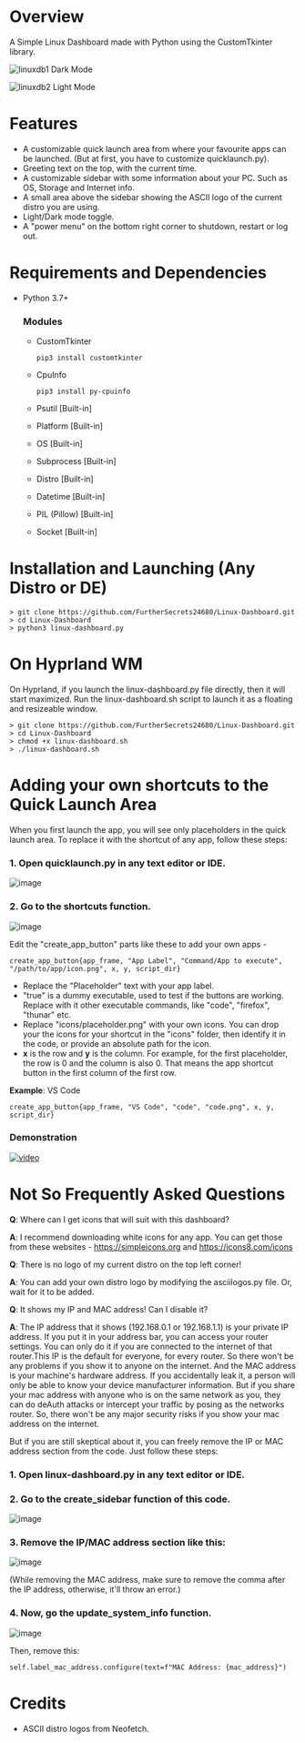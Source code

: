 # Overview
A Simple Linux Dashboard made with Python using the CustomTkinter library.

![linuxdb1](https://github.com/FurtherSecrets24680/Linux-Dashboard/assets/78081767/dfdb38df-2efd-4e84-9824-a23e4cfa96c6)
Dark Mode

![linuxdb2](https://github.com/FurtherSecrets24680/Linux-Dashboard/assets/78081767/b106740d-0552-45ff-91f8-ae92d97517d5)
Light Mode

# Features
- A customizable quick launch area from where your favourite apps can be launched. (But at first, you have to customize quicklaunch.py).
- Greeting text on the top, with the current time.
- A customizable sidebar with some information about your PC. Such as OS, Storage and Internet info.
- A small area above the sidebar showing the ASCII logo of the current distro you are using.
- Light/Dark mode toggle.
- A "power menu" on the bottom right corner to shutdown, restart or log out.

# Requirements and Dependencies
- Python 3.7+
   ### Modules
   - CustomTkinter
     
     ```
     pip3 install customtkinter
     ```
   - CpuInfo
     
     ```
     pip3 install py-cpuinfo
     ```
   - Psutil [Built-in]
   - Platform [Built-in]
   - OS [Built-in]
   - Subprocess [Built-in]
   - Distro [Built-in]
   - Datetime [Built-in]
   - PIL (Pillow) [Built-in]
   - Socket [Built-in]

# Installation and Launching (Any Distro or DE)

```
> git clone https://github.com/FurtherSecrets24680/Linux-Dashboard.git
> cd Linux-Dashboard
> python3 linux-dashboard.py
```
# On Hyprland WM
On Hyprland, if you launch the linux-dashboard.py file directly, then it will start maximized. Run the linux-dashboard.sh script to launch it as a floating and resizeable window.

```
> git clone https://github.com/FurtherSecrets24680/Linux-Dashboard.git
> cd Linux-Dashboard
> chmod +x linux-dashboard.sh
> ./linux-dashboard.sh
```

# Adding your own shortcuts to the Quick Launch Area
When you first launch the app, you will see only placeholders in the quick launch area.
To replace it with the shortcut of any app, follow these steps:

### 1. Open quicklaunch.py in any text editor or IDE.
![image](https://github.com/FurtherSecrets24680/Linux-Dashboard/assets/78081767/62af0f79-fa06-45f1-9048-4649245ee02d)

### 2. Go to the shortcuts function.
![image](https://github.com/FurtherSecrets24680/Linux-Dashboard/assets/78081767/ceed08c7-f9d9-42b1-856f-5b530bfa45cc)

Edit the "create_app_button" parts like these to add your own apps -
```
create_app_button{app_frame, "App Label", "Command/App to execute", "/path/to/app/icon.png", x, y, script_dir}
```
- Replace the "Placeholder" text with your app label.
- "true" is a dummy executable, used to test if the buttons are working. Replace with it other executable commands, like "code", "firefox", "thunar" etc.
- Replace "icons/placeholder.png" with your own icons. You can drop your the icons for your shortcut in the "icons" folder, then identify it in the code, or provide an absolute path for the icon.
- **x** is the row and **y** is the column. For example, for the first placeholder, the row is 0 and the column is also 0. That means the app shortcut button in the first column of the first row.

**Example**: VS Code
```
create_app_button{app_frame, "VS Code", "code", "code.png", x, y, script_dir}
```
### Demonstration
[![video](https://github.com/FurtherSecrets24680/Linux-Dashboard/assets/78081767/735ef4fd-c29e-4905-a36b-69cf208f5b1f)](https://github.com/FurtherSecrets24680/Linux-Dashboard/assets/78081767/e7e430aa-2638-45e7-b754-2ffe12e7953b)

# Not So Frequently Asked Questions
**Q**: Where can I get icons that will suit with this dashboard?

**A**: I recommend downloading white icons for any app. You can get those from these websites - https://simpleicons.org and https://icons8.com/icons

**Q**: There is no logo of my current distro on the top left corner!

**A**: You can add your own distro logo by modifying the asciilogos.py file. Or, wait for it to be added.

**Q**: It shows my IP and MAC address! Can I disable it?

**A**: The IP address that it shows (192.168.0.1 or 192.168.1.1) is your private IP address. If you put it in your address bar, you can access your router settings. You can only do it if you are connected to the internet of that router.This IP is the default for everyone, for every router. So there won't be any problems if you show it to anyone on the internet. And the MAC address is your machine's hardware address. If you accidentally leak it, a person will only be able to know your device manufacturer information. But if you share your mac address with anyone who is on the same network as you, they can do deAuth attacks or intercept your traffic by posing as the networks router. So, there won't be any major security risks if you show your mac address on the internet.

But if you are still skeptical about it, you can freely remove the IP or MAC address section from the code. Just follow these steps:

### 1. Open linux-dashboard.py in any text editor or IDE.
### 2. Go to the create_sidebar function of this code.
![image](https://github.com/FurtherSecrets24680/Linux-Dashboard/assets/78081767/5447a55e-7b10-450a-98cc-944aae24e68c)
### 3. Remove the IP/MAC address section like this:
![image](https://github.com/FurtherSecrets24680/Linux-Dashboard/assets/78081767/6181048e-5765-4553-be3f-30e7342ab057)

(While removing the MAC address, make sure to remove the comma after the IP address, otherwise, it'll throw an error.)
### 4. Now, go the update_system_info function.
![image](https://github.com/FurtherSecrets24680/Linux-Dashboard/assets/78081767/1f46ea13-3cac-4e98-b176-6e2c5740b2ac)

Then, remove this: 
```
self.label_mac_address.configure(text=f"MAC Address: {mac_address}")
```

# Credits
- ASCII distro logos from Neofetch.




